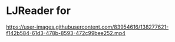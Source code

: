 # LJReader for 


https://user-images.githubusercontent.com/83954616/138277621-f142b584-61d3-478b-8593-472c99bee252.mp4

